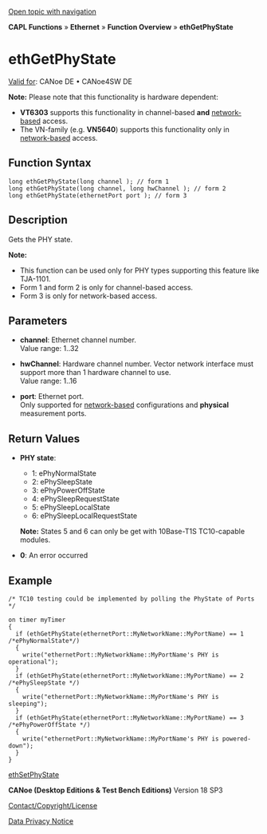 [Open topic with navigation](../../../../../CANoeDEFamily.htm#Topics/CAPLFunctions/IP/Functions/CAPLfunctionEthGetPhyState.md)

**CAPL Functions** » **Ethernet** » **Function Overview** » **ethGetPhyState**

# ethGetPhyState

[Valid for](../../../Shared/FeatureAvailability.md): CANoe DE • CANoe4SW DE

**Note:** Please note that this functionality is hardware dependent:

- **VT6303** supports this functionality in channel-based **and** [network-based](../../../CANoeCANalyzer/Ethernet/EthernetPortBasedNetworkAccess.md) access.
- The VN-family (e.g. **VN5640**) supports this functionality only in [network-based](../../../CANoeCANalyzer/Ethernet/EthernetPortBasedNetworkAccess.md) access.

## Function Syntax

```plaintext
long ethGetPhyState(long channel ); // form 1
long ethGetPhyState(long channel, long hwChannel ); // form 2
long ethGetPhyState(ethernetPort port ); // form 3
```

## Description

Gets the PHY state.

**Note:**

- This function can be used only for PHY types supporting this feature like TJA-1101.
- Form 1 and form 2 is only for channel-based access.
- Form 3 is only for network-based access.

## Parameters

- **channel**: Ethernet channel number.  
  Value range: 1..32

- **hwChannel**: Hardware channel number. Vector network interface must support more than 1 hardware channel to use.  
  Value range: 1..16

- **port**: Ethernet port.  
  Only supported for [network-based](../../../CANoeCANalyzer/Ethernet/EthernetPortBasedNetworkAccess.md) configurations and **physical** measurement ports.

## Return Values

- **PHY state**:
  - 1: ePhyNormalState
  - 2: ePhySleepState
  - 3: ePhyPowerOffState
  - 4: ePhySleepRequestState
  - 5: ePhySleepLocalState
  - 6: ePhySleepLocalRequestState

  **Note:** States 5 and 6 can only be get with 10Base-T1S TC10-capable modules.

- **0**: An error occurred

## Example

```plaintext
/* TC10 testing could be implemented by polling the PhyState of Ports */

on timer myTimer
{
  if (ethGetPhyState(ethernetPort::MyNetworkName::MyPortName) == 1 /*ePhyNormalState*/)
  {
    write("ethernetPort::MyNetworkName::MyPortName's PHY is operational");
  }
  if (ethGetPhyState(ethernetPort::MyNetworkName::MyPortName) == 2 /*ePhySleepState */)
  {
    write("ethernetPort::MyNetworkName::MyPortName's PHY is sleeping");
  }
  if (ethGetPhyState(ethernetPort::MyNetworkName::MyPortName) == 3 /*ePhyPowerOffState */)
  {
    write("ethernetPort::MyNetworkName::MyPortName's PHY is powered-down");
  }
}
```

[ethSetPhyState](CAPLfunctionEthSetPhyState.md)

**CANoe (Desktop Editions & Test Bench Editions)** Version 18 SP3

[Contact/Copyright/License](../../../Shared/ContactCopyrightLicense.md)

[Data Privacy Notice](https://www.vector.com/int/en/company/get-info/privacy-policy/)
